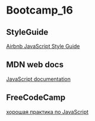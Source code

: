 # Bootcamp_16

## StyleGuide
[Airbnb JavaScript Style Guide](https://github.com/airbnb/javascript)

## MDN web docs
[JavaScript documentation](https://developer.mozilla.org/en-US/docs/Web/JavaScript)

## FreeCodeCamp
[хорошая практика по JavaScript](https://www.freecodecamp.org/)

